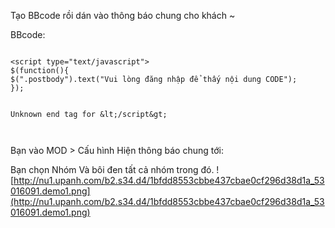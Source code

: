 Tạo BBcode rồi dán vào thông báo chung cho khách ~

BBcode:

```

<script type="text/javascript">
$(function(){
$(".postbody").text("Vui lòng đăng nhập để thấy nội dung CODE");
});


Unknown end tag for &lt;/script&gt;



```

Bạn vào MOD > Cấu hình
Hiện thông báo chung tới:

Bạn chọn Nhóm
Và bôi đen tất cả nhóm trong đó.
![http://nu1.upanh.com/b2.s34.d4/1bfdd8553cbbe437cbae0cf296d38d1a_53016091.demo1.png](http://nu1.upanh.com/b2.s34.d4/1bfdd8553cbbe437cbae0cf296d38d1a_53016091.demo1.png)